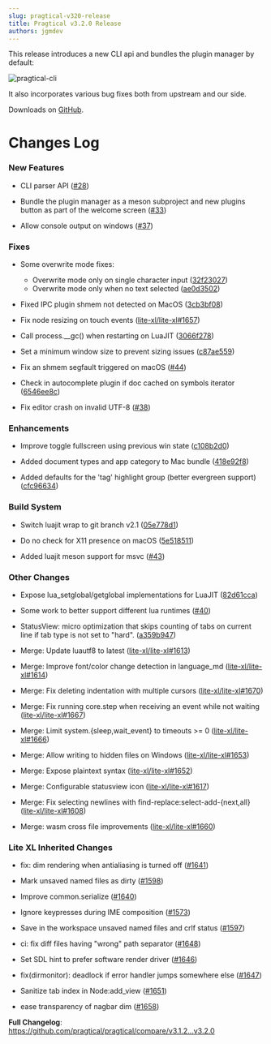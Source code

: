 ```yaml
---
slug: pragtical-v320-release
title: Pragtical v3.2.0 Release
authors: jgmdev
---
```


This release introduces a new CLI api and bundles the plugin manager by default:

![pragtical-cli](https://github.com/pragtical/pragtical/assets/1702572/0cca8ae5-46a8-4002-a902-b70180af86cf)

It also incorporates various bug fixes both from upstream and our side.

Downloads on [GitHub](https://github.com/pragtical/pragtical/releases/tag/v3.2.0).

# Changes Log

### New Features

* CLI parser API ([#28](https://github.com/pragtical/pragtical/pull/28))

* Bundle the plugin manager as a meson subproject and new plugins button as part of the welcome screen ([#33](https://github.com/pragtical/pragtical/pull/33))

* Allow console output on windows ([#37](https://github.com/pragtical/pragtical/pull/37))

### Fixes

* Some overwrite mode fixes:
  - Overwrite mode only on single character input ([32f23027](https://github.com/pragtical/pragtical/commit/32f23027f41dd4c0cd80215b629f7073de2b6369))
  - Overwrite mode only when no text selected ([ae0d3502](https://github.com/pragtical/pragtical/commit/ae0d35024c408d0f7876763d296e79b0fd1567b7))

* Fixed IPC plugin shmem not detected on MacOS ([3cb3bf08](https://github.com/pragtical/pragtical/commit/3cb3bf08bed98c00a961ecc0b80c772d93a64d1a))

* Fix node resizing on touch events ([lite-xl/lite-xl#1657](https://github.com/lite-xl/lite-xl/pull/1657))

* Call process.__gc() when restarting on LuaJIT ([3066f278](https://github.com/pragtical/pragtical/commit/3066f278bc889aec1ce0223cf1786bb8053183de))

* Set a minimum window size to prevent sizing issues ([c87ae559](https://github.com/pragtical/pragtical/commit/c87ae5598dde30300a63fbdd16586503a14cdf42))

* Fix an shmem segfault triggered on macOS ([#44](https://github.com/pragtical/pragtical/pull/44))

* Check in autocomplete plugin if doc cached on symbols iterator ([6546ee8c](https://github.com/pragtical/pragtical/commit/6546ee8c66ee9df79852a8e2f12089a1706d657e))

* Fix editor crash on invalid UTF-8 ([#38](https://github.com/pragtical/pragtical/pull/38))

### Enhancements

* Improve toggle fullscreen using previous win state ([c108b2d0](https://github.com/pragtical/pragtical/commit/c108b2d09896a8503d6b66b0c94e843d9cfd7b54))

* Added document types and app category to Mac bundle ([418e92f8](https://github.com/pragtical/pragtical/commit/418e92f893c8b5ad2aac926e4efc5c76d6c4be7f))

* Added defaults for the 'tag' highlight group (better evergreen support) ([cfc96634](https://github.com/pragtical/pragtical/commit/cfc96634c474568ed5457e86bd5a810b25607bec))

### Build System

* Switch luajit wrap to git branch v2.1 ([05e778d1](https://github.com/pragtical/pragtical/commit/05e778d15af350a40c34149948b0bca4b220bac3))

* Do no check for X11 presence on macOS ([5e518511](https://github.com/pragtical/pragtical/commit/5e518511fa4ac1b2a26b0f5cbd3a7a7de2360334))

* Added luajit meson support for msvc ([#43](https://github.com/pragtical/pragtical/pull/43))

### Other Changes

* Expose lua_setglobal/getglobal implementations for LuaJIT ([82d61cca](https://github.com/pragtical/pragtical/commit/82d61cca4cfdea4702470924b97456ee0aa0c54c))

* Some work to better support different lua runtimes ([#40](https://github.com/pragtical/pragtical/pull/40))

* StatusView: micro optimization that skips counting of tabs on current line if tab type is not set to "hard". ([a359b947](https://github.com/pragtical/pragtical/commit/a359b947713716fef81da30c33097c7364e1a79e))

* Merge: Update luautf8 to latest ([lite-xl/lite-xl#1613](https://github.com/lite-xl/lite-xl/pull/1613))

* Merge: Improve font/color change detection in language_md ([lite-xl/lite-xl#1614](https://github.com/lite-xl/lite-xl/pull/1614))

* Merge: Fix deleting indentation with multiple cursors ([lite-xl/lite-xl#1670](https://github.com/lite-xl/lite-xl/pull/1670))

* Merge: Fix running core.step when receiving an event while not waiting ([lite-xl/lite-xl#1667](https://github.com/lite-xl/lite-xl/pull/1667))

* Merge: Limit system.{sleep,wait_event} to timeouts >= 0 ([lite-xl/lite-xl#1666](https://github.com/lite-xl/lite-xl/pull/1666))

* Merge: Allow writing to hidden files on Windows ([lite-xl/lite-xl#1653](https://github.com/lite-xl/lite-xl/pull/1653))

* Merge: Expose plaintext syntax ([lite-xl/lite-xl#1652](https://github.com/lite-xl/lite-xl/pull/1652))

* Merge: Configurable statusview icon ([lite-xl/lite-xl#1617](https://github.com/lite-xl/lite-xl/pull/1617))

* Merge: Fix selecting newlines with find-replace:select-add-{next,all} ([lite-xl/lite-xl#1608](https://github.com/lite-xl/lite-xl/pull/1608))

* Merge: wasm cross file improvements ([lite-xl/lite-xl#1660](https://github.com/lite-xl/lite-xl/pull/1660))

### Lite XL Inherited Changes

* fix: dim rendering when antialiasing is turned off ([#1641](https://github.com/lite-xl/lite-xl/pull/1641))

* Mark unsaved named files as dirty ([#1598](https://github.com/lite-xl/lite-xl/pull/1598))

* Improve common.serialize ([#1640](https://github.com/lite-xl/lite-xl/pull/1640))

* Ignore keypresses during IME composition ([#1573](https://github.com/lite-xl/lite-xl/pull/1573))

* Save in the workspace unsaved named files and crlf status ([#1597](https://github.com/lite-xl/lite-xl/pull/1597))

* ci: fix diff files having "wrong" path separator ([#1648](https://github.com/lite-xl/lite-xl/pull/1648))

* Set SDL hint to prefer software render driver ([#1646](https://github.com/lite-xl/lite-xl/pull/1646))

* fix(dirmonitor): deadlock if error handler jumps somewhere else ([#1647](https://github.com/lite-xl/lite-xl/pull/1647))

* Sanitize tab index in Node:add_view ([#1651](https://github.com/lite-xl/lite-xl/pull/1651))

* ease transparency of nagbar dim ([#1658](https://github.com/lite-xl/lite-xl/pull/1658))

**Full Changelog**: https://github.com/pragtical/pragtical/compare/v3.1.2...v3.2.0
